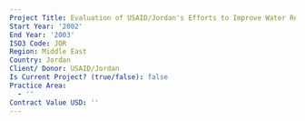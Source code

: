 ```yaml
---
Project Title: Evaluation of USAID/Jordan's Efforts to Improve Water Resources Management
Start Year: '2002'
End Year: '2003'
ISO3 Code: JOR
Region: Middle East
Country: Jordan
Client/ Donor: USAID/Jordan
Is Current Project? (true/false): false
Practice Area:
  - ''
Contract Value USD: ''
---
```

